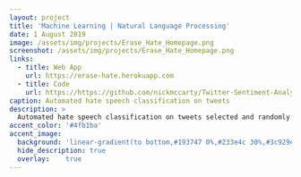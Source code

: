 ```yaml
---
layout: project
title: 'Machine Learning | Natural Language Processing'
date: 1 August 2019
image: /assets/img/projects/Erase_Hate_Homepage.png
screenshot: /assets/img/projects/Erase_Hate_Homepage.png
links:
  - title: Web App
    url: https://erase-hate.herokuapp.com
  - title: Code
    url: https://https://github.com/nickmccarty/Twitter-Sentiment-Analysis
caption: Automated hate speech classification on tweets
description: >
  Automated hate speech classification on tweets selected and randomly sampled based on user-specified topic or Twitter handle in web app.
accent_color: '#4fb1ba'
accent_image:
  background: 'linear-gradient(to bottom,#193747 0%,#233e4c 30%,#3c929e 50%,#d5d5d4 70%,#cdccc8 100%)'
  hide_description: true
  overlay:    true
---
```

